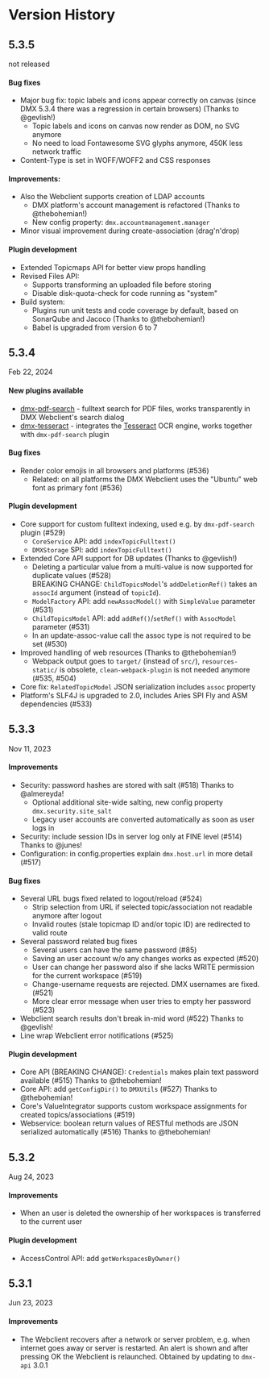 
Version History
===============


5.3.5
-----

not released

#### Bug fixes

- Major bug fix: topic labels and icons appear correctly on canvas (since DMX 5.3.4 there was a regression in certain browsers) (Thanks to @gevlish!)
    - Topic labels and icons on canvas now render as DOM, no SVG anymore
    - No need to load Fontawesome SVG glyphs anymore, 450K less network traffic
- Content-Type is set in WOFF/WOFF2 and CSS responses

#### Improvements:

- Also the Webclient supports creation of LDAP accounts
    - DMX platform's account management is refactored (Thanks to @thebohemian!)
    - New config property: `dmx.accountmanagement.manager`
- Minor visual improvement during create-association (drag'n'drop)

#### Plugin development

- Extended Topicmaps API for better view props handling
- Revised Files API:
    - Supports transforming an uploaded file before storing
    - Disable disk-quota-check for code running as "system"
- Build system:
    - Plugins run unit tests and code coverage by default, based on SonarQube and Jacoco (Thanks to @thebohemian!)
    - Babel is upgraded from version 6 to 7


5.3.4
-----

Feb 22, 2024

#### New plugins available

- [dmx-pdf-search](https://github.com/dmx-systems/dmx-pdf-search) - fulltext search for PDF files,
  works transparently in DMX Webclient's search dialog
- [dmx-tesseract](https://github.com/dmx-systems/dmx-tesseract) - integrates the
  [Tesseract](https://github.com/tesseract-ocr/tesseract) OCR engine, works together with `dmx-pdf-search` plugin

#### Bug fixes

- Render color emojis in all browsers and platforms (#536)
    - Related: on all platforms the DMX Webclient uses the "Ubuntu" web font as primary font (#536)

#### Plugin development

- Core support for custom fulltext indexing, used e.g. by `dmx-pdf-search` plugin (#529)
    - `CoreService` API: add `indexTopicFulltext()`
    - `DMXStorage` SPI: add `indexTopicFulltext()`
- Extended Core API support for DB updates (Thanks to @gevlish!)
    - Deleting a particular value from a multi-value is now supported for duplicate values (#528)  
      BREAKING CHANGE: `ChildTopicsModel`'s `addDeletionRef()` takes an `assocId` argument (instead of `topicId`).
    - `ModelFactory` API: add `newAssocModel()` with `SimpleValue` parameter (#531)
    - `ChildTopicsModel` API: add `addRef()`/`setRef()` with `AssocModel` parameter (#531)
    - In an update-assoc-value call the assoc type is not required to be set (#530)
- Improved handling of web resources (Thanks to @thebohemian!)
    - Webpack output goes to `target/` (instead of `src/`), `resources-static/` is obsolete,
      `clean-webpack-plugin` is not needed anymore (#535, #504)
- Core fix: `RelatedTopicModel` JSON serialization includes `assoc` property
- Platform's SLF4J is upgraded to 2.0, includes Aries SPI Fly and ASM dependencies (#533)


5.3.3
-----

Nov 11, 2023

#### Improvements

- Security: password hashes are stored with salt (#518) Thanks to @almereyda!
    - Optional additional site-wide salting, new config property `dmx.security.site_salt`
    - Legacy user accounts are converted automatically as soon as user logs in
- Security: include session IDs in server log only at FINE level (#514) Thanks to @junes!
- Configuration: in config.properties explain `dmx.host.url` in more detail (#517)

#### Bug fixes

- Several URL bugs fixed related to logout/reload (#524)
    - Strip selection from URL if selected topic/association not readable anymore after logout
    - Invalid routes (stale topicmap ID and/or topic ID) are redirected to valid route
- Several password related bug fixes
    - Several users can have the same password (#85)
    - Saving an user account w/o any changes works as expected (#520)
    - User can change her password also if she lacks WRITE permission for the current workspace (#519)
    - Change-username requests are rejected. DMX usernames are fixed. (#521)
    - More clear error message when user tries to empty her password (#523)
- Webclient search results don't break in-mid word (#522) Thanks to @gevlish!
- Line wrap Webclient error notifications (#525)

#### Plugin development

- Core API (BREAKING CHANGE): `Credentials` makes plain text password available (#515) Thanks to @thebohemian!
- Core API: add `getConfigDir()` to `DMXUtils` (#527) Thanks to @thebohemian!
- Core's ValueIntegrator supports custom workspace assignments for created topics/associations (#519)
- Webservice: boolean return values of RESTful methods are JSON serialized automatically (#516) Thanks to @thebohemian!


5.3.2
-----

Aug 24, 2023

#### Improvements

- When an user is deleted the ownership of her workspaces is transferred to the current user

#### Plugin development

- AccessControl API: add `getWorkspacesByOwner()`


5.3.1
-----

Jun 23, 2023

#### Improvements

- The Webclient recovers after a network or server problem, e.g. when internet goes away or server is restarted.
  An alert is shown and after pressing OK the Webclient is relaunched. Obtained by updating to `dmx-api` 3.0.1
